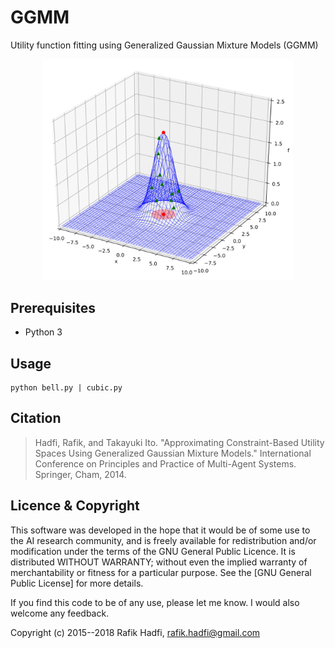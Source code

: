 
# GGMM 

Utility function fitting using Generalized Gaussian Mixture Models (GGMM)


<p align="center">
	<img src="https://github.com/raviq/GGMMu/blob/master/figures/eg.png" width="400">
</p>


## Prerequisites
- Python 3

## Usage

```
python bell.py | cubic.py
```


## Citation

> Hadfi, Rafik, and Takayuki Ito. "Approximating Constraint-Based Utility Spaces Using Generalized Gaussian Mixture Models." International Conference on Principles and Practice of Multi-Agent Systems. Springer, Cham, 2014.


## Licence & Copyright

This software was developed in the hope that it would be of some use to the AI research community, 
and is freely available for redistribution and/or modification under the terms of the GNU General Public Licence.
It is distributed WITHOUT WARRANTY; without even the implied warranty of merchantability or fitness for a particular purpose.
See the [GNU General Public License] for more details. 

If you find this code to be of any use, please let me know. I would also welcome any feedback.

Copyright (c) 2015--2018 Rafik Hadfi, rafik.hadfi@gmail.com


